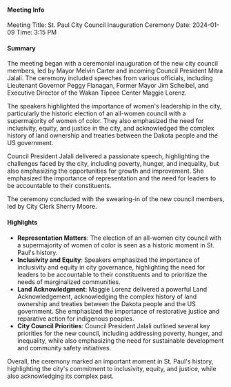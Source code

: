 #### Meeting Info
Meeting Title: St. Paul City Council Inauguration Ceremony
Date: 2024-01-09
Time: 3:15 PM

#### Summary
The meeting began with a ceremonial inauguration of the new city council members, led by Mayor Melvin Carter and incoming Council President Mitra Jalali. The ceremony included speeches from various officials, including Lieutenant Governor Peggy Flanagan, Former Mayor Jim Scheibel, and Executive Director of the Wakan Tipeee Center Maggie Lorenz.

The speakers highlighted the importance of women's leadership in the city, particularly the historic election of an all-women council with a supermajority of women of color. They also emphasized the need for inclusivity, equity, and justice in the city, and acknowledged the complex history of land ownership and treaties between the Dakota people and the US government.

Council President Jalali delivered a passionate speech, highlighting the challenges faced by the city, including poverty, hunger, and inequality, but also emphasizing the opportunities for growth and improvement. She emphasized the importance of representation and the need for leaders to be accountable to their constituents.

The ceremony concluded with the swearing-in of the new council members, led by City Clerk Sherry Moore.

#### Highlights

* **Representation Matters**: The election of an all-women city council with a supermajority of women of color is seen as a historic moment in St. Paul's history.
* **Inclusivity and Equity**: Speakers emphasized the importance of inclusivity and equity in city governance, highlighting the need for leaders to be accountable to their constituents and to prioritize the needs of marginalized communities.
* **Land Acknowledgment**: Maggie Lorenz delivered a powerful Land Acknowledgement, acknowledging the complex history of land ownership and treaties between the Dakota people and the US government. She emphasized the importance of restorative justice and reparative action for indigenous peoples.
* **City Council Priorities**: Council President Jalali outlined several key priorities for the new council, including addressing poverty, hunger, and inequality, while also emphasizing the need for sustainable development and community safety initiatives.

Overall, the ceremony marked an important moment in St. Paul's history, highlighting the city's commitment to inclusivity, equity, and justice, while also acknowledging its complex past.

